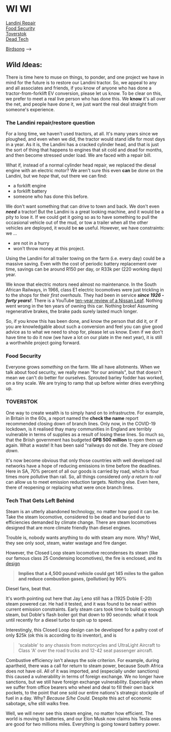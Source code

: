 # WI WI

<a href="#landini">Landini Repair</a><br>
<a href="#foodsecurity">Food Security</a><br>
<a href="#toverstok">Toverstok</a><br>
<a href="#deadtech">Dead Tech</a><br>

<!-->
<a href="#birdsong">Birdsong</a>
-->

## ***W***ild ***I***deas: 

There is time here to muse on things, to ponder, and one project we have in mind for the future is to restore our Landini tractor. So, we appeal to any and all associates and friends, if you know of anyone who has done a tractor-from-forklift EV conversion, please let us know. To be clear on this, we prefer to meet a real live person who has done this. We **know** it's all over the net, and people have done it, we just want the real deal straight from someone's experience.

<a name="landini"></a>

### The Landini repair/restore  question

For a long time, we haven't used tractors, at all. It's many years since we ploughed, and even when we did, the tractor would stand idle for most days in a year. As it is, the Landini has a cracked cylinder head, and that is just the sort of thing that happens to engines that sit cold and dead for months, and then become stressed under load. We are faced with a repair bill. 

What if, instead of a normal cylinder head repair, we replaced the diesal engine with an electric motor? We aren't sure this even **can** be done on the Landini, but we _hope_ that, out there we can find:

+ a forklift engine
+ a forklift battery
+ someone who has done this before.

We don't want something that can drive to town and back. We don't even ***need*** a tractor! But the Landini is a great looking machine, and it would be a pity to lose it.  If we could get it going so as to have something to pull the occasional vehicle out of the mud, or tow a trailer when all the other vehicles are deployed, it would be **so** useful. However, we have constraints: we ...

+ are not in a hurry
+ won't throw money at this project.

Using the Landini for all trailer towing on the farm (i.e. every day) could be a massive saving. Even with the cost of periodic battery replacement over time, savings can be around R150 per day, or R33k per (220 working days) year.

We know that electric motors need almost no maintenance. In the South African Railways, in 1966, class E1 electric locomotives were just trickling in to the shops for their _first overhauls._ They had been in service ***since 1926 - forty years!***. There is a YouTube [ten-year review of a Nissan Leaf](https://www.youtube.com/watch?v=2qPF11PmP8k). Nothing went wrong in the ten years of owning this car. Nothing broke! Assuming regenerative brakes, the brake pads surely lasted much longer.

So, if you know this has been done, and know the person that did it, or if you are knowledgable about such a conversion and feel you can give good advice as to what we need to shop for, please let us know. Even if we don't have time to do it now (we have a lot on our plate in the next year), it is still a worthwhile project going forward.

<a name="foodsecurity"></a>

### Food Security

Everyone grows _something_ on the farm. We all have allotments. When we talk about food security, we really mean "for our animals", but that doesn't mean we can't do better for ourselves. Sprouted barley fodder has worked, on a tiny scale. We are trying to ramp that up before winter dries everything up.

<a name= "toverstok"></a>

### TOVERSTOK

One way to create wealth is to simply hand on to infrastructre. For example, in Britain in the 60s, a report named the **check the name** report recommended closing down of branch lines. Only now, in the COVID-19 lockdown, is it realised thay many communities in England are terribly vulnerable in terms of supplies as a result of losing these lines. So much so, that the Briish government has budgeted **GPB 500 million** to open them up again. What a waste! It has been said "railways do not die. They are _closed down_.

It's now become obvious that only those countries with well developed rail networks have a hope of reducing emissions in time before the deadlines. Here in SA, 70% percent of all our goods is carried by road, which is four times more pollutive than rail. So, all things considered _only a return to rail_ can allow us to meet emission reduction targets. Nothing else. Even here, there of reopening or replacing what were once branch lines.

<a name= "deadtech"></a>

### Tech That Gets Left Behind

Steam is an utterly abandoned technology, no matter how good it can be. Take the steam locomotive, considered to be dead and buried due to efficiencies demanded by climate change. There are steam locomotives designed that are more climate friendly than diesel engines. 

Trouble is, nobody wants anything to do with steam any more. Why? Well, they see only soot, steam, water wastage and fire danger. 

However, the Closed Loop steam locomotive recondenses its steam (like our famous class 25 Condensing locomotives), the fire is enclosed, and its [design](https://www.climatecolab.org/contests/2016/transportation/c/proposal/1328901)

>**Implies that a 4,500 pound vehicle could get 145 miles to the gallon and reduce combustion gases, (pollution) by 90%**

Diesel fans, beat that. 

It's worth pointing out here that Jay Leno still has a (1925 Doble E-20) steam powered car. He had it tested, and it was found to be nearl within current emission constraints. Early steam cars took time to build up enough steam, but Doble's flash boiler got that down to 90 seconds: what it took until recently for a diesel turbo to spin up to speed.

Interestingly, this Closed Loop design can be developed for a paltry cost of only $25k (ok this is according to its inventor), and is

>'scalable' to any chassis from motorcycles and UltraLight Aircraft to Class 'A' over the road trucks and 12-42 seat passenger aircraft.

Combustive efficiency isn't always the sole criterion. For example, during apartheid, there was a call for return to steam power, because South Africa does not have oil. All of it was imported, and (especially under sanctions) this caused a vulnerability in terms of foreign exchange. We no longer have sanctions, but we still have foreign exchange vulnerability. Especially when we suffer from office bearers who wheel and deal to fill their own back pockets, to the point that one sold our entire nations's strategic stockpile of fuel in a day. Why? _Because S/he Could_. Despite this act of economic sabotage, s/he still walks free.

Well, we will never see this steam engine, no matter how efficient.  The world is moving to batteries, and our Elon Musk now claims his Tesla ones are good for two millions miles. Everything is going toward battery power.

<!--
<a name= "birdsong"></a>



## COMPARISON BUILD: POLES vs FINNBUILDER

We will do a size for size comparison of the cheapest single room measuring (in metres):<br>
Height: 3<br>
Length: 5<br>
Width: 4<br>

The floor & roof will be identical, so we will confine ourselves to cost of walls only.
-->









